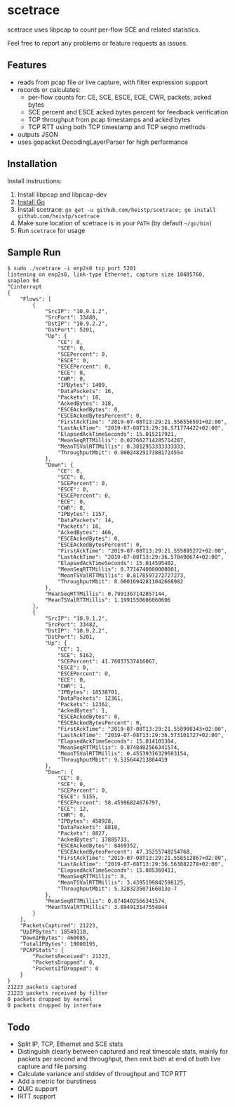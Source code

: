 # scetrace

scetrace uses libpcap to count per-flow SCE and related statistics.

Feel free to report any problems or feature requests as issues.

## Features

- reads from pcap file or live capture, with filter expression support
- records or calculates:
  - per-flow counts for: CE, SCE, ESCE, ECE, CWR, packets, acked bytes
  - SCE percent and ESCE acked bytes percent for feedback verification
  - TCP throughput from pcap timestamps and acked bytes
  - TCP RTT using both TCP timestamp and TCP seqno methods
- outputs JSON
- uses gopacket DecodingLayerParser for high performance

## Installation

Install instructions:

1. Install libpcap and libpcap-dev
2. [Install Go](https://golang.org/dl/)
3. Install scetrace: `go get -u github.com/heistp/scetrace; go install github.com/heistp/scetrace`
4. Make sure location of scetrace is in your `PATH` (by default `~/go/bin`)
5. Run `scetrace` for usage

## Sample Run

```
$ sudo ./scetrace -i enp2s0 tcp port 5201
listening on enp2s0, link-type Ethernet, capture size 10485760, snaplen 94
^Cinterrupt
{
    "Flows": [
        {
            "SrcIP": "10.9.1.2",
            "SrcPort": 33480,
            "DstIP": "10.9.2.2",
            "DstPort": 5201,
            "Up": {
                "CE": 0,
                "SCE": 0,
                "SCEPercent": 0,
                "ESCE": 0,
                "ESCEPercent": 0,
                "ECE": 0,
                "CWR": 0,
                "IPBytes": 1409,
                "DataPackets": 16,
                "Packets": 18,
                "AckedBytes": 318,
                "ESCEAckedBytes": 0,
                "ESCEAckedBytesPercent": 0,
                "FirstAckTime": "2019-07-08T13:29:21.556556501+02:00",
                "LastAckTime": "2019-07-08T13:29:36.571774422+02:00",
                "ElapsedAckTimeSeconds": 15.015217921,
                "MeanSeqRTTMillis": 0.027662714285714287,
                "MeanTSValRTTMillis": 0.3812953333333333,
                "ThroughputMbit": 0.00024829173881724554
            },
            "Down": {
                "CE": 0,
                "SCE": 0,
                "SCEPercent": 0,
                "ESCE": 0,
                "ESCEPercent": 0,
                "ECE": 0,
                "CWR": 0,
                "IPBytes": 1157,
                "DataPackets": 14,
                "Packets": 16,
                "AckedBytes": 466,
                "ESCEAckedBytes": 0,
                "ESCEAckedBytesPercent": 0,
                "FirstAckTime": "2019-07-08T13:29:21.555895272+02:00",
                "LastAckTime": "2019-07-08T13:29:36.570490674+02:00",
                "ElapsedAckTimeSeconds": 15.014595402,
                "MeanSeqRTTMillis": 0.7714740000000001,
                "MeanTSValRTTMillis": 0.8178597272727273,
                "ThroughputMbit": 0.00016942811042668982
            },
            "MeanSeqRTTMillis": 0.7991367142857144,
            "MeanTSValRTTMillis": 1.1991550606060606
        },
        {
            "SrcIP": "10.9.1.2",
            "SrcPort": 33482,
            "DstIP": "10.9.2.2",
            "DstPort": 5201,
            "Up": {
                "CE": 1,
                "SCE": 5162,
                "SCEPercent": 41.76037537416067,
                "ESCE": 0,
                "ESCEPercent": 0,
                "ECE": 0,
                "CWR": 1,
                "IPBytes": 18538701,
                "DataPackets": 12361,
                "Packets": 12362,
                "AckedBytes": 1,
                "ESCEAckedBytes": 0,
                "ESCEAckedBytesPercent": 0,
                "FirstAckTime": "2019-07-08T13:29:21.558998343+02:00",
                "LastAckTime": "2019-07-08T13:29:36.573101727+02:00",
                "ElapsedAckTimeSeconds": 15.014103384,
                "MeanSeqRTTMillis": 0.8748402566341574,
                "MeanTSValRTTMillis": 0.45539316329503154,
                "ThroughputMbit": 9.535644213804419
            },
            "Down": {
                "CE": 0,
                "SCE": 0,
                "SCEPercent": 0,
                "ESCE": 5155,
                "ESCEPercent": 58.45996824676797,
                "ECE": 12,
                "CWR": 0,
                "IPBytes": 458928,
                "DataPackets": 8818,
                "Packets": 8827,
                "AckedBytes": 17885733,
                "ESCEAckedBytes": 8469352,
                "ESCEAckedBytesPercent": 47.35255748254768,
                "FirstAckTime": "2019-07-08T13:29:21.558512867+02:00",
                "LastAckTime": "2019-07-08T13:29:36.563882278+02:00",
                "ElapsedAckTimeSeconds": 15.005369411,
                "MeanSeqRTTMillis": 0,
                "MeanTSValRTTMillis": 3.4395199842598125,
                "ThroughputMbit": 5.328323507166813e-7
            },
            "MeanSeqRTTMillis": 0.8748402566341574,
            "MeanTSValRTTMillis": 3.894913147554844
        }
    ],
    "PacketsCaptured": 21223,
    "UpIPBytes": 18540110,
    "DownIPBytes": 460085,
    "TotalIPBytes": 19000195,
    "PCAPStats": {
        "PacketsReceived": 21223,
        "PacketsDropped": 0,
        "PacketsIfDropped": 0
    }
}
21223 packets captured
21223 packets received by filter
0 packets dropped by kernel
0 packets dropped by interface
```

## Todo

- Split IP, TCP, Ethernet and SCE stats
- Distinguish clearly between captured and real timescale stats, mainly for
  packets per second and throughput, then emit both at end of both live capture
  and file parsing
- Calculate variance and stddev of throughput and TCP RTT
- Add a metric for burstiness
- QUIC support
- IRTT support
